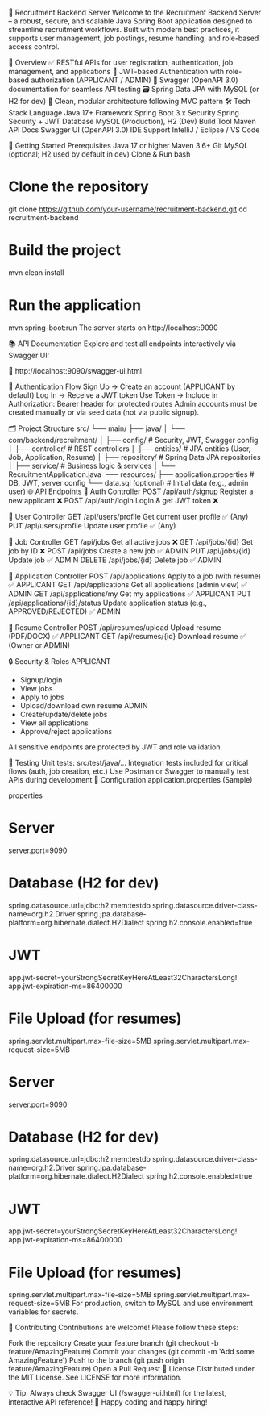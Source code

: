 🎯 Recruitment Backend Server
Welcome to the Recruitment Backend Server – a robust, secure, and scalable Java Spring Boot application designed to streamline recruitment workflows. Built with modern best practices, it supports user management, job postings, resume handling, and role-based access control.

📌 Overview
✅ RESTful APIs for user registration, authentication, job management, and applications
🔐 JWT-based Authentication with role-based authorization (APPLICANT / ADMIN)
📄 Swagger (OpenAPI 3.0) documentation for seamless API testing
🗃️ Spring Data JPA with MySQL (or H2 for dev)
🧪 Clean, modular architecture following MVC pattern
🛠️ Tech Stack
Language
Java 17+
Framework
Spring Boot 3.x
Security
Spring Security + JWT
Database
MySQL (Production), H2 (Dev)
Build Tool
Maven
API Docs
Swagger UI (OpenAPI 3.0)
IDE Support
IntelliJ / Eclipse / VS Code

🚀 Getting Started
Prerequisites
Java 17 or higher
Maven 3.6+
Git
MySQL (optional; H2 used by default in dev)
Clone & Run
bash
# Clone the repository
git clone https://github.com/your-username/recruitment-backend.git
cd recruitment-backend

# Build the project
mvn clean install

# Run the application
mvn spring-boot:run
The server starts on http://localhost:9090 

📚 API Documentation
Explore and test all endpoints interactively via Swagger UI:

🔗 http://localhost:9090/swagger-ui.html

🔑 Authentication Flow
Sign Up → Create an account (APPLICANT by default)
Log In → Receive a JWT token
Use Token → Include in Authorization: Bearer <token> header for protected routes
Admin accounts must be created manually or via seed data (not via public signup). 

🗂️ Project Structure
src/
└── main/
    ├── java/
    │   └── com/backend/recruitment/
    │       ├── config/          # Security, JWT, Swagger config
    │       ├── controller/      # REST controllers
    │       ├── entities/        # JPA entities (User, Job, Application, Resume)
    │       ├── repository/      # Spring Data JPA repositories
    │       ├── service/         # Business logic & services
    │       └── RecruitmentApplication.java
    └── resources/
        ├── application.properties  # DB, JWT, server config
        └── data.sql (optional)    # Initial data (e.g., admin user)
🌐 API Endpoints
🔹 Auth Controller
POST
/api/auth/signup
Register a new applicant
❌
POST
/api/auth/login
Login & get JWT token
❌

🔹 User Controller
GET
/api/users/profile
Get current user profile
✅ (Any)
PUT
/api/users/profile
Update user profile
✅ (Any)

🔹 Job Controller
GET
/api/jobs
Get all active jobs
❌
GET
/api/jobs/{id}
Get job by ID
❌
POST
/api/jobs
Create a new job
✅ ADMIN
PUT
/api/jobs/{id}
Update job
✅ ADMIN
DELETE
/api/jobs/{id}
Delete job
✅ ADMIN

🔹 Application Controller
POST
/api/applications
Apply to a job (with resume)
✅ APPLICANT
GET
/api/applications
Get all applications (admin view)
✅ ADMIN
GET
/api/applications/my
Get my applications
✅ APPLICANT
PUT
/api/applications/{id}/status
Update application status (e.g., APPROVED/REJECTED)
✅ ADMIN

🔹 Resume Controller
POST
/api/resumes/upload
Upload resume (PDF/DOCX)
✅ APPLICANT
GET
/api/resumes/{id}
Download resume
✅ (Owner or ADMIN)

🔒 Security & Roles
APPLICANT
- Signup/login
- View jobs
- Apply to jobs
- Upload/download own resume
ADMIN
- Create/update/delete jobs
- View all applications
- Approve/reject applications

All sensitive endpoints are protected by JWT and role validation. 

🧪 Testing
Unit tests: src/test/java/...
Integration tests included for critical flows (auth, job creation, etc.)
Use Postman or Swagger to manually test APIs during development
📂 Configuration
application.properties (Sample)

properties

# Server
server.port=9090

# Database (H2 for dev)
spring.datasource.url=jdbc:h2:mem:testdb
spring.datasource.driver-class-name=org.h2.Driver
spring.jpa.database-platform=org.hibernate.dialect.H2Dialect
spring.h2.console.enabled=true

# JWT
app.jwt-secret=yourStrongSecretKeyHereAtLeast32CharactersLong!
app.jwt-expiration-ms=86400000

# File Upload (for resumes)
spring.servlet.multipart.max-file-size=5MB
spring.servlet.multipart.max-request-size=5MB

# Server
server.port=9090

# Database (H2 for dev)
spring.datasource.url=jdbc:h2:mem:testdb
spring.datasource.driver-class-name=org.h2.Driver
spring.jpa.database-platform=org.hibernate.dialect.H2Dialect
spring.h2.console.enabled=true

# JWT
app.jwt-secret=yourStrongSecretKeyHereAtLeast32CharactersLong!
app.jwt-expiration-ms=86400000

# File Upload (for resumes)
spring.servlet.multipart.max-file-size=5MB
spring.servlet.multipart.max-request-size=5MB
For production, switch to MySQL and use environment variables for secrets. 

🤝 Contributing
Contributions are welcome! Please follow these steps:

Fork the repository
Create your feature branch (git checkout -b feature/AmazingFeature)
Commit your changes (git commit -m 'Add some AmazingFeature')
Push to the branch (git push origin feature/AmazingFeature)
Open a Pull Request
📄 License
Distributed under the MIT License. See LICENSE for more information.

💡 Tip: Always check Swagger UI (/swagger-ui.html) for the latest, interactive API reference!
🚀 Happy coding and happy hiring! 
